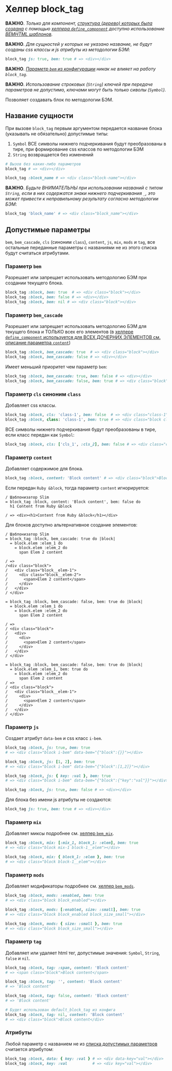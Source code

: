 # Хелпер block_tag

**ВАЖНО**. *Только для компонент, [структура (дерево) которых была создана](Создание-и-использование-UI-компонент.md) с помощью [хелпера `define_component`](Хелпер-define_component.md) доступно использование [BEMHTML шаблонов](Шаблоны.md).*

**ВАЖНО**. *Для сущностей у которых не указано название, не будут созданы css классы и js атрибуты из методологии БЭМ*:
```ruby
block_tag js: true, bem: true # => <div></div>
```

**ВАЖНО**. *[Параметр `bem` из конфигурации](Конфигурация.md#%D0%9F%D0%B0%D1%80%D0%B0%D0%BC%D0%B5%D1%82%D1%80-bem) никак не влияет на работу `block_tag`.*

**ВАЖНО**. *Использование строковых (`String`) ключей при передаче параметров не допустимо, ключами могут быть только сиволы (`Symbol`).*

Позволяет создавать блок по методологии БЭМ.

## Название сущности

При вызове `block_tag` первым аргументом передается название блока (указывать не обязательно) допустимые типы:
1. `Symbol` ВСЕ символы нижнего подчеркивания будут преобразованы в тире, при формирование css классов по методологии БЭМ
1. `String` возвращается без изменений

```ruby
# Вызов без каких-либо параметров
block_tag # => <div></div>
```
```ruby
block_tag :block_name # => <div class="block-name"></div>
```

**ВАЖНО**. *Будьте ВНИМАТЕЛЬНЫ при использовании названий с типом `String`, если в них содержатся знаки нижнего подчеркивания `_`, это может привести к неправильному результату согласно методологии БЭМ*:
```ruby
block_tag 'block_name' # => <div class="block_name"></div>
```

## Допустимые параметры

`bem`, `bem_cascade`, `cls` (синоним `class`), `content`, `js`, `mix`, `mods` и `tag`, все остальные переданные параметры с названиями не из этого списка будут считаться атрибутами.

### Параметр `bem`

Разрешает или запрещает использовать методологию БЭМ при создании текущего блока.

```ruby
block_tag :block, bem: true  # => <div class="block"></div>
block_tag :block, bem: false # => <div></div>
block_tag :block, bem: nil # => <div class="block"></div>
```

### Параметр `bem_cascade`

Разрешает или запрещает использовать методологию БЭМ для текущего блока и ТОЛЬКО всех его элементов (в [хелпере `define_component` используется для ВСЕХ ДОЧЕРНИХ ЭЛЕМЕНТОВ см. описание параметра `content`](#%D0%9F%D0%B0%D1%80%D0%B0%D0%BC%D0%B5%D1%82%D1%80-content))

```ruby
block_tag :block, bem_cascade: true  # => <div class="block"></div>
block_tag :block, bem_cascade: false # => <div></div>
```

Имеет меньший приоритет чем параметр `bem`:

```ruby
block_tag :block, bem_cascade: true, bem: false # => <div></div>
block_tag :block, bem_cascade: false, bem: true # => <div class="block"></div>
```

### Параметр `cls` синоним `class`

Добавляет css классы.

```ruby
block_tag :block, cls: 'class-1', bem: false  # => <div class="class-1"></div>
block_tag :block, class: 'class-1', bem: true # => <div class="block class-1"></div>
```
ВСЕ символы нижнего подчеркивания будут преобразованы в тире, если класс передан как `Symbol`:

```ruby
block_tag :block, cls: ['cls_1', :cls_2], bem: false # => <div class="cls_1 cls-2"></div>
```

### Параметр `content`

Добавляет содержимое для блока.

```ruby
block_tag :block, content: 'Block content' # => <div class="block">Block content</div>
```
Если передан `Ruby &block`, тогда параметр `content` игнорируется:

```slim
/ Шаблонизатор Slim
= block_tag :block, content: 'Block content', bem: false do
  h1 Content from Ruby &block

/ => <div><h1>Content from Ruby &block</h1></div>
```
Для блоков доступно альтернативное создание элементов:

```slim
/ Шаблонизатор Slim
= block_tag :block, bem_cascade: true do |block|
  = block.elem :elem_1 do
    = block.elem :elem_2 do
      span Elem 2 content

/ =>
/<div class="block">
/   <div class="block__elem-1">
/     <div class="block__elem-2">
/       <span>Elem 2 content</span>
/     </div>
/   </div>
/ </div>

= block_tag :block, bem_cascade: false, bem: true do |block|
  = block.elem :elem_1 do
    = block.elem :elem_2 do
      span Elem 2 content

/ =>
/ <div class="block">
/   <div>
/     <div>
/       <span>Elem 2 content</span>
/     </div>
/   </div>
/ </div>

= block_tag :block, bem_cascade: false, bem: true do |block|
  = block.elem :elem_1, bem: true do
    = block.elem :elem_2 do
      span Elem 2 content
/ =>
/ <div class="block">
/   <div class="block__elem-1">
/     <div>
/       <span>Elem 2 content</span>
/     </div>
/   </div>
/ </div>
```


### Параметр `js`

Создает атрибут `data-bem` и css класс `i-bem`.

```ruby
block_tag :block, js: true, bem: true
# => <div class="block i-bem" data-bem="{"block":{}}"></div>

block_tag :block, js: [1, 2], bem: true
# => <div class="block i-bem" data-bem="{"block":[1,2]}"></div>

block_tag :block, js: { key: :val }, bem: true
# => <div class="block i-bem" data-bem="{"block":{"key":"val"}}"></div>

block_tag :block, js: true, bem: false # => <div></div>
```
Для блока без имени js атрибуты не создаются:
```ruby
block_tag js: true, bem: true # => <div></div>
```
### Параметр `mix`

Добавляет миксы подробнее см. [хелпер `bem_mix`](Хелпер-bem_mix.md).

```ruby
block_tag :block, mix: [:mix_1, block_1: :elem], bem: true
# => <div class="block mix-1 block-1__elem"></div>

block_tag :block, mix: { block_1: :elem }, bem: true
# => <div class="block block-1__elem"></div>
```

### Параметр `mods`

Добавляет модификаторы подробнее см. [хелпер `bem_mods`](Хелпер-bem_mods.md).

```ruby
block_tag :block, mods: :enabled, bem: true
# => <div class="block block_enabled"></div>

block_tag :block, mods: [:enabled, size: :small], bem: true
# => <div class="block block_enabled block_size_small"></div>

block_tag :block, mods: { size: :small }, bem: true
# => <div class="block block_size_small"></div>
```

### Параметр `tag`

Добавляет или удаляет html тег, допустимые значения: `Symbol`, `String`, `false` и `nil`.

```ruby
block_tag :block, tag: :span, content: 'Block content'
# => <span class="block">Block content</span>

block_tag :block, tag: '', content: 'Block content'
# => 'Block content'

block_tag :block, tag: false, content: 'Block content'
# => 'Block content'

# Будет использован default_block_tag из конфига
block_tag :block, tag: nil, content: 'Block content'
# => <div class="block">Block content</div>
```

### Атрибуты

Любой параметр с названием не из [списка допустимых параметров](#%D0%94%D0%BE%D0%BF%D1%83%D1%81%D1%82%D0%B8%D0%BC%D1%8B%D0%B5-%D0%BF%D0%B0%D1%80%D0%B0%D0%BC%D0%B5%D1%82%D1%80%D1%8B) считается атрибутом:

```ruby
block_tag :block, data: { key: :val } # => <div data-key="val"></div>
block_tag :block, key: :val           # => <div key="val"></div>
```